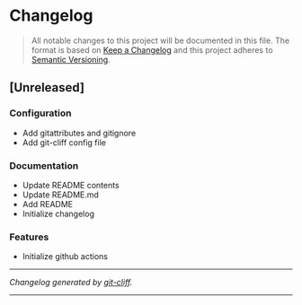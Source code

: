 # Changelog

> All notable changes to this project will be documented in this file. The format is based on
[Keep a Changelog](http://keepachangelog.com/) and this project adheres to
[Semantic Versioning](http://semver.org/).

## [Unreleased]

### Configuration

- Add gitattributes and gitignore
- Add git-cliff config file

### Documentation

- Update README contents
- Update README.md
- Add README
- Initialize changelog

### Features

- Initialize github actions

***
*Changelog generated by [git-cliff](https://github.com/orhun/git-cliff).*
***
